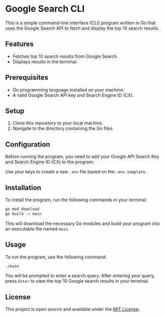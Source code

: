 # Google Search CLI

This is a simple command-line interface (CLI) program written in Go that uses the Google Search API to fetch and display the top 10 search results.

## Features

- Fetches top 10 search results from Google Search.
- Displays results in the terminal.

## Prerequisites

- Go programming language installed on your machine.
- A valid Google Search API key and Search Engine ID (CX).

## Setup

1. Clone this repository to your local machine.
2. Navigate to the directory containing the Go files.

## Configuration

Before running the program, you need to add your Google API Search Key and Search Engine ID (CX) to the program:

Use your keys to create a new `.env` file based on the `.env.template`.

## Installation

To install the program, run the following commands in your terminal:

```bash
go mod download
go build -o main
```

This will download the necessary Go modules and build your program into an executable file named `main`.

## Usage

To run the program, use the following command:

```bash
./main
```

You will be prompted to enter a search query. After entering your query, press `Enter` to view the top 10 Google search results in your terminal.

## License

This project is open source and available under the [MIT License](LICENSE).
